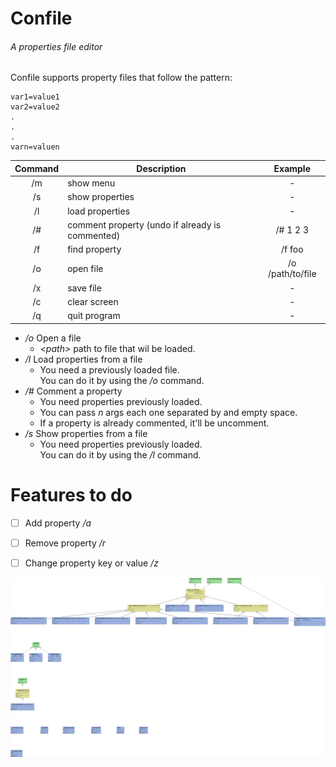 # Confile
###### A properties file editor

Confile supports property files that follow the pattern:
```
var1=value1
var2=value2
.
.
.
varn=valuen
``` 

| Command | Description                                     |      Example     |
|:-------:|-------------------------------------------------|:----------------:|
|    /m   | show menu                                       |         -        |
|    /s   | show properties                                 |         -        |
|    /l   | load properties                                 |         -        |
|    /#   | comment property (undo if already is commented) |     /# 1 2 3     |
|    /f   | find property                                   |      /f foo      |
|    /o   | open file                                       | /o /path/to/file |
|    /x   | save file                                       |         -        |
|    /c   | clear screen                                    |         -        |
|    /q   | quit program                                    |         -        |

* _/o_ Open a file
    * _\<path\>_ path to file that wil be loaded.
* _/l_ Load properties from a file
    * You need a previously loaded file. <br/>
    You can do it by using the _/o_ command.
* _/#_ Comment a property
    * You need properties previously loaded.
    * You can pass _n_ args each one separated by and empty space.
    * If a property is already commented, it'll be uncomment.
* _/s_ Show properties from a file
    * You need properties previously loaded. <br/>
    You can do it by using the _/l_ command.
    
# Features to do
- [ ] Add property _/a_ <br/>
- [ ] Remove property _/r_ <br/>
- [ ] Change property key or value _/z_ <br/>


![GitHub Logo](/uml.jpeg)